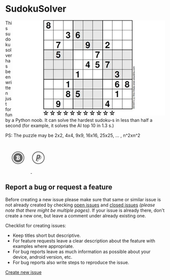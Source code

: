 SudokuSolver
============

<img alt="Default sudoku" align="right" height="300"
   src="https://github.com/AChep/SudokuSolver/raw/master/art/sudoku.jpg" />

This sudoku solver has been written just for fun by a Python noob. It can solve the hardest sudoku-s in less than half a second (for example, it solves the AI top 10 in 1.3 s.)

PS: The puzzle may be 2x2, 4x4, 9x9, 16x16, 25x25, ... , n^2xn^2 

<a href="http://get.acdisplay.org">
</a> <a href="bitcoin:1GYj49ZnMByKj2f6p7r4f92GQi5pR6BSMz?amount=0.005">
  <img alt="Bitcoin wallet: 1GYj49ZnMByKj2f6p7r4f92GQi5pR6BSMz" vspace="28" hspace="20"
       src="https://github.com/AChep/SudokuSolver/raw/master/art/btn_bitcoin.png" />
</a> <a href="http://goo.gl/UrecGo">
  <img alt="PayPal" vspace="28"
       src="https://github.com/AChep/SudokuSolver/raw/master/art/btn_paypal.png" />
</a>

Report a bug or request a feature
----------------
Before creating a new issue please make sure that same or similar issue is not already created by checking [open issues][2] and [closed issues][3] *(please note that there might be multiple pages)*. If your issue is already there, don't create a new one, but leave a comment under already existing one.

Checklist for creating issues:

- Keep titles short but descriptive.
- For feature requests leave a clear description about the feature with examples where appropriate.
- For bug reports leave as much information as possible about your device, android version, etc.
- For bug reports also write steps to reproduce the issue.

[Create new issue][1]

[1]: https://github.com/AChep/SudokuSolver/issues/new
[2]: https://github.com/AChep/SudokuSolver/issues?state=open
[3]: https://github.com/AChep/SudokuSolver/issues?state=closed